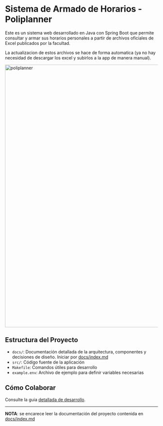 # Sistema de Armado de Horarios - Poliplanner

Este es un sistema web desarrollado en Java con Spring Boot que permite consultar y armar sus
horarios personales a partir de archivos oficiales de Excel publicados por la facultad.

La actualizacion de estos archivos se hace de forma automatica (ya no hay necesidad de
descargar los excel y subirlos a la app de manera manual).

<img width="1690" height="862" alt="poliplanner" src="https://github.com/user-attachments/assets/4613af93-1f0c-468d-94ad-45e3b8ee80df" />

## Estructura del Proyecto

- `docs/`:
  Documentación detallada de la arquitectura, componentes y decisiones de diseño.
  Iniciar por [docs/index.md](docs/index.md)  
- `src/`:
  Código fuente de la aplicación  
- `Makefile`:
  Comandos útiles para desarrollo  
- `example.env`:
  Archivo de ejemplo para definir variables necesarias

## Cómo Colaborar

Consulte la guia [detallada de desarrollo](docs/desarrollo.md).

---

**NOTA**:
se encarece leer la documentación del proyecto contenida en [docs/index.md](docs/index.md)
